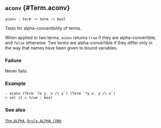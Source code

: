 ## `aconv` {#Term.aconv}


```
aconv : term -> term -> bool
```



Tests for alpha-convertibility of terms.


When applied to two terms, `aconv` returns `true` if they are
alpha-convertible, and `false` otherwise. Two terms are alpha-convertible
if they differ only in the way that names have been given to bound variables.

### Failure

Never fails.

### Example

    
    - aconv (Term `?x y. x /\ y`) (Term `?y x. y /\ x`)
    > val it = true : bool
    



### See also

[`Thm.ALPHA`](#Thm.ALPHA), [`Drule.ALPHA_CONV`](#Drule.ALPHA_CONV)

